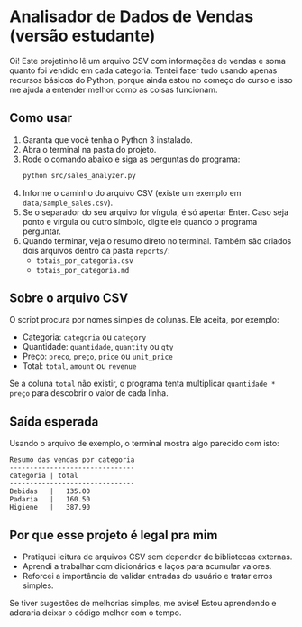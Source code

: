 # Analisador de Dados de Vendas (versão estudante)

Oi! Este projetinho lê um arquivo CSV com informações de vendas e soma quanto foi vendido em cada categoria.
Tentei fazer tudo usando apenas recursos básicos do Python, porque ainda estou no começo do curso e isso me ajuda a entender melhor como as coisas funcionam.

## Como usar
1. Garanta que você tenha o Python 3 instalado.
2. Abra o terminal na pasta do projeto.
3. Rode o comando abaixo e siga as perguntas do programa:
   ```bash
   python src/sales_analyzer.py
   ```
4. Informe o caminho do arquivo CSV (existe um exemplo em `data/sample_sales.csv`).
5. Se o separador do seu arquivo for vírgula, é só apertar Enter. Caso seja ponto e vírgula ou outro símbolo, digite ele quando o programa perguntar.
6. Quando terminar, veja o resumo direto no terminal. Também são criados dois arquivos dentro da pasta `reports/`:
   - `totais_por_categoria.csv`
   - `totais_por_categoria.md`

## Sobre o arquivo CSV
O script procura por nomes simples de colunas. Ele aceita, por exemplo:
- Categoria: `categoria` ou `category`
- Quantidade: `quantidade`, `quantity` ou `qty`
- Preço: `preco`, `preço`, `price` ou `unit_price`
- Total: `total`, `amount` ou `revenue`

Se a coluna `total` não existir, o programa tenta multiplicar `quantidade * preço` para descobrir o valor de cada linha.

## Saída esperada
Usando o arquivo de exemplo, o terminal mostra algo parecido com isto:
```
Resumo das vendas por categoria
-------------------------------
categoria | total
-------------------------------
Bebidas   |   135.00
Padaria   |   160.50
Higiene   |   387.90
```

## Por que esse projeto é legal pra mim
- Pratiquei leitura de arquivos CSV sem depender de bibliotecas externas.
- Aprendi a trabalhar com dicionários e laços para acumular valores.
- Reforcei a importância de validar entradas do usuário e tratar erros simples.

Se tiver sugestões de melhorias simples, me avise! Estou aprendendo e adoraria deixar o código melhor com o tempo.
